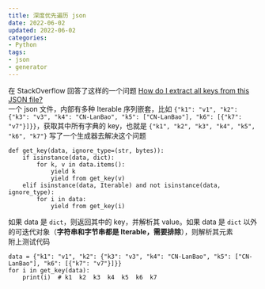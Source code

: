 ```yaml
---
title: 深度优先遍历 json
date: 2022-06-02
updated: 2022-06-02
categories: 
- Python
tags:
- json
- generator
---
```



在 StackOverflow 回答了这样的一个问题 [How do I extract all keys from this JSON file?](https://stackoverflow.com/questions/72470261/how-do-i-extract-all-keys-from-this-json-file/72470505#72470505)  
一个 json 文件，内部有多种 Iterable 序列嵌套，比如 `{"k1": "v1", "k2": {"k3": "v3", "k4": "CN-LanBao", "k5": ["CN-LanBao"], "k6": [{"k7": "v7"}]}}`，获取其中所有字典的 key，也就是 `{"k1", "k2", "k3", "k4", "k5", "k6", "k7"}`
写了一个生成器去解决这个问题
```
def get_key(data, ignore_type=(str, bytes)):
    if isinstance(data, dict):
        for k, v in data.items():
            yield k
            yield from get_key(v)
    elif isinstance(data, Iterable) and not isinstance(data, ignore_type):
        for i in data:
            yield from get_key(i)
```
如果 data 是 `dict`，则返回其中的 key，并解析其 value。如果 data 是 `dict` 以外的可迭代对象（**字符串和字节串都是 Iterable，需要排除**），则解析其元素  
附上测试代码
```
data = {"k1": "v1", "k2": {"k3": "v3", "k4": "CN-LanBao", "k5": ["CN-LanBao"], "k6": [{"k7": "v7"}]}}
for i in get_key(data):
    print(i)  # k1  k2  k3  k4  k5  k6  k7  
```
